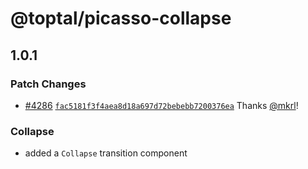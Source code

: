# @toptal/picasso-collapse

## 1.0.1

### Patch Changes

- [#4286](https://github.com/toptal/picasso/pull/4286) [`fac5181f3f4aea8d18a697d72bebebb7200376ea`](https://github.com/toptal/picasso/commit/fac5181f3f4aea8d18a697d72bebebb7200376ea) Thanks [@mkrl](https://github.com/mkrl)!

### Collapse

- added a `Collapse` transition component
